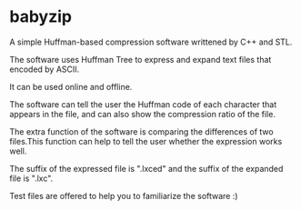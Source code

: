 # babyzip
A simple Huffman-based compression software writtened by C++ and STL.

The software uses Huffman Tree to express and expand text files that encoded by ASCII.

It can be used online and offline.

The software can tell the user the Huffman code of each character that appears in the file, and can also show the compression ratio of the file.

The extra function of the software is comparing the differences of two files.This function can help to tell the user whether the expression works well.

The suffix of the expressed file is ".lxced" and the suffix of the expanded file is ".lxc".

Test files are offered to help you to familiarize the software :)

